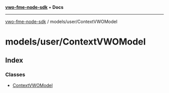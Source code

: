 [**vwo-fme-node-sdk**](../../../README.md) • **Docs**

---

[vwo-fme-node-sdk](../../../modules.md) / models/user/ContextVWOModel

# models/user/ContextVWOModel

## Index

### Classes

- [ContextVWOModel](classes/ContextVWOModel.md)
